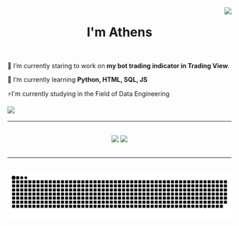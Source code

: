 <img align="right" src="https://visitor-badge.laobi.icu/badge?page_id=athens-21.athens-21" />

<h1 align="center">
   I'm Athens
</h1>

<br/>

<div align="left">
 
 🔭 I’m currently staring to work on **my bot trading indicator in Trading View**.
 
 🌱 I’m currently learning **Python, HTML, SQL, JS**

 ⚡I'm currently studying in the Field of Data Engineering

 </div>
 
<div align="left"> 
  <a href="mailto:rattanin21@gmail.com">
    <img src="https://img.shields.io/badge/Gmail-333333?style=for-the-badge&logo=gmail&logoColor=red" />
  </a>
</div>

 <hr/>
<br/>
<div align="center">
    <img src="https://skillicons.dev/icons?i=bootstrap,html,css" style="max-width: 70%; height: auto;" />
    <img src="https://skillicons.dev/icons?i=python,javascript,mysql" style="max-width: 70%; height: auto;" /><br>
</div>


<br/>
<hr/>

<div align="center">
  <br>
  <img alt="snake eating my contributions" src="https://raw.githubusercontent.com/salesp07/salesp07/output/github-contribution-grid-snake.svg" />
  
  <br/><br/><br/>
</div>
